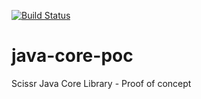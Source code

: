 [![Build Status](https://travis-ci.org/Scissr/java-core-poc.svg?branch=develop)](https://travis-ci.org/Scissr/java-core-poc)

java-core-poc
=============

Scissr Java Core Library - Proof of concept 

